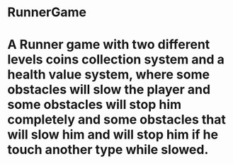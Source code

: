 # RunnerGame
# A Runner game with two different levels coins collection system and a health value system, where some obstacles will slow the player and some obstacles will stop him completely and some obstacles that will slow him and will stop him if he touch another type while slowed.